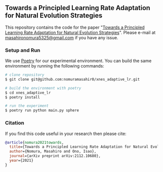 ## Towards a Principled Learning Rate Adaptation for Natural Evolution Strategies

This repository contains the code for the paper "[Towards a Principled Learning Rate Adaptation for Natural Evolution Strategies](https://arxiv.org/abs/2112.10680)".
Please e-mail at masahironomura5325@gmail.com if you have any issue.

### Setup and Run
We use [Poetry](https://python-poetry.org/) for our experimental environment.
You can build the same environment by running the following commands:

```bash
# clone repository
$ git clone git@github.com:nomuramasahir0/xnes_adaptive_lr.git

# build the environment with poetry
$ cd xnes_adaptive_lr
$ poetry install

# run the experiment
$ poetry run python main.py sphere
```


### Citation
If you find this code useful in your research then please cite:

```bibtex
@article{nomura2021towards,
  title={Towards a Principled Learning Rate Adaptation for Natural Evolution Strategies},
  author={Nomura, Masahiro and Ono, Isao},
  journal={arXiv preprint arXiv:2112.10680},
  year={2021}
}
```
